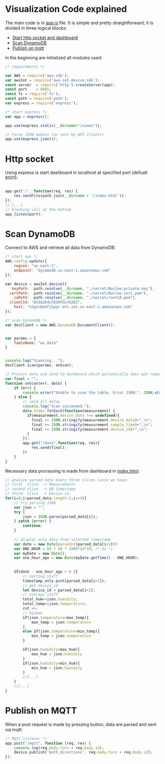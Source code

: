 # Visualization Code explained

The main code is in [app.js](./app.js) file. It is simple and pretty straightforward; it is divided in three logical blocks:
- [Start http socket and dashboard](#http-socket)
- [Scan DynamoDB](#scan-dynamodb)
- [Publish on mqtt](#publish-on-mqtt)

in the beginning are initialized all modules used:
```js
/* requirements */

var AWS = require('aws-sdk');
var awsIot = require('aws-iot-device-sdk');
const server  = require('http').createServer(app); 
const port    = 8001;
const fs = require('fs');
const path = require('path');
var express = require('express');

/* start express */
var app = express();

app.use(express.static(__dirname+"/views"));

// Parse JSON bodies (as sent by API clients)
app.use(express.json());
```
# Http socket
Using express is start dashboard in localhost at specified port (defualt 8001):
```js

app.get('/', function(req, res) {
    res.sendFile(path.join(__dirname + '/index.html'));
});
// [...]
// blocking call at the bottom
app.listen(port);

```
# Scan DynamoDB
Connect to AWS and retrieve all data from DynamoDB:
```js
/* start aws */
AWS.config.update({
    region: "us-east-1",
    endpoint: "dynamodb.us-east-1.amazonaws.com"
});

var device = awsIot.device({
   keyPath:  path.resolve(__dirname, "./secret/Nucleo.private.key"),
  certPath:  path.resolve(__dirname, "./secret/Nucleo.cert.pem"),
    caPath:  path.resolve(__dirname, "./secret/rootCA.pem"),
  clientId: "ASIA2K4LFQ3KFGLYGZKZ",
    host: "a1gznbp4fjkpqr-ats.iot.us-east-1.amazonaws.com"
});

/* scan DynamoDB */
var docClient = new AWS.DynamoDB.DocumentClient();


var params = {
    TableName: "wx_data"
}


console.log("Scanning...");
docClient.scan(params, onScan);

// Process data and send to dashboard which periodically does get requests
var final = "";
function onScan(err, data) {
    if (err) {
        console.error("Unable to scan the table. Error JSON:", JSON.stringify(err, null, 2));
    } else {
        // send all datas
        console.log("Scan succeeded.");
        data.Items.forEach(function(measurement) {    
          if(measurement.device_data !== undefined){
            final += JSON.stringify(measurement.device_data)+",\n";
            final += JSON.stringify(measurement.sample_time)+",\n";
            final += JSON.stringify(measurement.device_id)+",\n";
          }
        });
        app.get("/data",function(req, res){
            res.send(final); 
        })
    }
}

```
Necessary data processing is made from dashboard in [index.html](views/index.html):
```js
// analyze parsed data every three slices since we have:
// first  slice  -> Meausrements
// second slice  -> DB timestamp
// third  slice  -> Device id
for(i=0;i<parsed_data.length-2;i+=3){
    // try parsing JSON
    var json = "";
    try {
        json = JSON.parse(parsed_data[i]);
    } catch (error) {
        continue;
    }
    
    // display only data from selected timestamp
    var date = new Date(parseInt(parsed_data[i+1]))
    var ONE_HOUR = 60 * 60 * 1000*24*10; /* ms */
    var myDate = new Date();
    var one_hour_ago = new Date(myDate.getTime() - ONE_HOUR);
    
    
    if(date - one_hour_ago > 0 ){
        // sorting stuff
        timestamp_only.push(parsed_data[i+1]);
        // get device_id
        let device_id = parsed_data[i+2];
        // average stuff
        total_hum+=json.humidity;
        total_temp+=json.temperature;
        cnt ++;
        // minmax
        if(json.temperature>max_temp){
            max_temp = json.temperature
        }
        else if(json.temperature<min_temp){
            min_temp = json.temperature
        }

        if(json.humidity>max_hum){
            max_hum = json.humidity
        }
        if(json.humidity<min_hum){
            min_hum = json.humidity
        }
        //[...]
    }
    //[...]
}
```

# Publish on MQTT
When a post request is made by pressing button, data are parsed and sent via mqtt:
```js
/* Mqtt listener */
app.post("/mqtt", function (req, res) {
    console.log(req.body.turn + req.body.id);
    device.publish('both_directions', req.body.turn + req.body.id);
});
```
